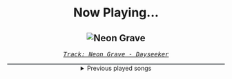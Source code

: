 <div align="center"> 
<h1>Now Playing...</h1>

![Neon Grave](https://i.scdn.co/image/ab67616d00001e02ec5f74e97d0c6097989fa81e)
--
_<samp><a href="https://open.spotify.com/track/46b5EPoX1k0Q1VymqWZ35R">Track: Neon Grave - Dayseeker</a></samp>_

<div style="border: 1px #4B5054 solid"></div>
<details>
  <summary>
    Previous played songs
  </summary>
  <table>
    <thead>
      <tr>
        <th>
          Artist
        </th>
        <th>
          Song
        </th>
        <th>
          Link
        </th>
      </tr>
    </thead>
    <tbody>
      <tr><td>Dayseeker</td><td>Neon Grave</td><td><a href="https://open.spotify.com/track/46b5EPoX1k0Q1VymqWZ35R">https://open.spotify.com/track/46b5EPoX1k0Q1VymqWZ35R</a></td></tr><tr><td>Bullet For My Valentine</td><td>Venom</td><td><a href="https://open.spotify.com/track/0DfRNaeaJaKoTepzMQIxtg">https://open.spotify.com/track/0DfRNaeaJaKoTepzMQIxtg</a></td></tr><tr><td>Our Mirage</td><td>Transparent</td><td><a href="https://open.spotify.com/track/2NqR4AAXV0DayMuKMdSB3m">https://open.spotify.com/track/2NqR4AAXV0DayMuKMdSB3m</a></td></tr><tr><td>Issues</td><td>Here's To You</td><td><a href="https://open.spotify.com/track/64GV2t42sZWdVTnPf2iD5L">https://open.spotify.com/track/64GV2t42sZWdVTnPf2iD5L</a></td></tr><tr><td>Wage War</td><td>Johnny Cash - Stripped</td><td><a href="https://open.spotify.com/track/4sBOU30e7J2KF2VzBwDG2M">https://open.spotify.com/track/4sBOU30e7J2KF2VzBwDG2M</a></td></tr><tr><td>SLAVES</td><td>The Pact</td><td><a href="https://open.spotify.com/track/4yVIAtCWQnwb90ZriO9lUE">https://open.spotify.com/track/4yVIAtCWQnwb90ZriO9lUE</a></td></tr><tr><td>Papa Roach</td><td>Gravity</td><td><a href="https://open.spotify.com/track/5ilFbQzOFIAXyJNM8ZZPxg">https://open.spotify.com/track/5ilFbQzOFIAXyJNM8ZZPxg</a></td></tr><tr><td>Breaking Benjamin</td><td>The Dark of You</td><td><a href="https://open.spotify.com/track/7egnrHJAANlNymbrmQNKcG">https://open.spotify.com/track/7egnrHJAANlNymbrmQNKcG</a></td></tr><tr><td>Issues</td><td>Drink About It</td><td><a href="https://open.spotify.com/track/1N7Cth0BJBouZo421WnFjx">https://open.spotify.com/track/1N7Cth0BJBouZo421WnFjx</a></td></tr><tr><td>Bad Omens</td><td>THE DEATH OF PEACE OF MIND</td><td><a href="https://open.spotify.com/track/6tRneEcItwpSxBtqgem5Dr">https://open.spotify.com/track/6tRneEcItwpSxBtqgem5Dr</a></td></tr><tr><td>Bad Omens</td><td>Just Pretend</td><td><a href="https://open.spotify.com/track/1H4Y9uW4N0LsxJUz0VnaPJ">https://open.spotify.com/track/1H4Y9uW4N0LsxJUz0VnaPJ</a></td></tr><tr><td>Nine Lashes</td><td>Anthem Of The Lonely</td><td><a href="https://open.spotify.com/track/1bKRtH1leT7y003VikaXUc">https://open.spotify.com/track/1bKRtH1leT7y003VikaXUc</a></td></tr><tr><td>Breaking Benjamin</td><td>Blood</td><td><a href="https://open.spotify.com/track/7gQ7DfSSc3b8e4cHtFnDxu">https://open.spotify.com/track/7gQ7DfSSc3b8e4cHtFnDxu</a></td></tr><tr><td>Too Close To Touch</td><td>Sympathy</td><td><a href="https://open.spotify.com/track/1s4Nc5XFspnFHEHLv92gak">https://open.spotify.com/track/1s4Nc5XFspnFHEHLv92gak</a></td></tr><tr><td>Bad Omens</td><td>Like A Villain</td><td><a href="https://open.spotify.com/track/0xoyUiHhxVH4gwb0CRgNmg">https://open.spotify.com/track/0xoyUiHhxVH4gwb0CRgNmg</a></td></tr><tr><td>Void Chapter</td><td>Phobia</td><td><a href="https://open.spotify.com/track/7xjX88K4f6veA1u2ro7NVJ">https://open.spotify.com/track/7xjX88K4f6veA1u2ro7NVJ</a></td></tr><tr><td>Imminence</td><td>Heaven in Hiding</td><td><a href="https://open.spotify.com/track/4SwArKsYS1uHsBtNSFvi8U">https://open.spotify.com/track/4SwArKsYS1uHsBtNSFvi8U</a></td></tr><tr><td>As I Lay Dying</td><td>A Greater Foundation</td><td><a href="https://open.spotify.com/track/4ftEWaKagc4tq3HWuOk3wJ">https://open.spotify.com/track/4ftEWaKagc4tq3HWuOk3wJ</a></td></tr><tr><td>As I Lay Dying</td><td>My Own Grave</td><td><a href="https://open.spotify.com/track/0CcqWuAEJC93K8cBMbAjgI">https://open.spotify.com/track/0CcqWuAEJC93K8cBMbAjgI</a></td></tr><tr><td>Breaking Benjamin</td><td>The Diary of Jane - Single Version</td><td><a href="https://open.spotify.com/track/0faXHILILebCGnJBPU6KJJ">https://open.spotify.com/track/0faXHILILebCGnJBPU6KJJ</a></td></tr>
    </tbody>
  </table>
</details>

</div>
